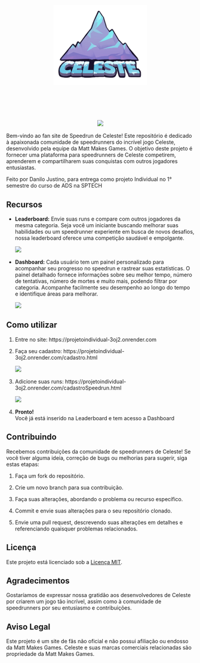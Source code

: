 <h1 align="center">
  <br>
  <img src="https://raw.githubusercontent.com/DaniloPedrazzi/ProjetoIndividual/main/FrontEnd/assets/img/celestelogo.webp" alt="Logo" width="250">
  <br>
  <br>
</h1>
<p align="center">
    <br>
    <br>
    <img src="https://i.imgur.com/qijZsiA.png">
</p>
<p>Bem-vindo ao fan site de Speedrun de Celeste! Este repositório é dedicado à apaixonada comunidade de speedrunners do incrível jogo Celeste, desenvolvido pela equipe da Matt Makes Games. O objetivo deste projeto é fornecer uma plataforma para speedrunners de Celeste competirem, aprenderem e compartilharem suas conquistas com outros jogadores entusiastas.</p>
<p>Feito por Danilo Justino, para entrega como projeto Individual no 1° semestre do curso de ADS na SPTECH</p>
<h2>Recursos</h2>
<ul>
    <li>
        <p><strong>Leaderboard:</strong> Envie suas runs e compare com outros jogadores da mesma categoria. Seja você um iniciante buscando melhorar suas habilidades ou um speedrunner experiente em busca de novos desafios, nossa leaderboard oferece uma competição saudável e empolgante.</p>
        <img src="https://i.imgur.com/8n01My9.png">
    </li>
    <li>
        <p><strong>Dashboard:</strong> Cada usuário tem um painel personalizado para acompanhar seu progresso no speedrun e rastrear suas estatísticas. O painel detalhado fornece informações sobre seu melhor tempo, número de tentativas, número de mortes e muito mais, podendo filtrar por categoria. Acompanhe facilmente seu desempenho ao longo do tempo e identifique áreas para melhorar.</p>
        <img src="https://i.imgur.com/zl5423G.png">
    </li>
</ul>
<h2>Como utilizar</h2>
<ol>
    <li>
      <p>Entre no site: https://projetoindividual-3oj2.onrender.com</p>
    </li>
    <li>
        <p>Faça seu cadastro: https://projetoindividual-3oj2.onrender.com/cadastro.html</p>
        <img src="https://i.imgur.com/0s5Efij.png">
    </li>
    <li>
        <p>Adicione suas runs: https://projetoindividual-3oj2.onrender.com/cadastroSpeedrun.html</p>
        <img src="https://i.imgur.com/wwP5ndL.png">
    </li>
    <li>
        <p><strong>Pronto!</strong> <br>
          Você já está inserido na Leaderboard e tem acesso a Dashboard</p>
    </li>
</ol>
<h2>Contribuindo</h2>
<p>Recebemos contribuições da comunidade de speedrunners de Celeste! Se você tiver alguma ideia, correção de bugs ou melhorias para sugerir, siga estas etapas:</p>
<ol>
    <li>
        <p>Faça um fork do repositório.</p>
    </li>
    <li>
        <p>Crie um novo branch para sua contribuição.</p>
    </li>
    <li>
        <p>Faça suas alterações, abordando o problema ou recurso específico.</p>
    </li>
    <li>
        <p>Commit e envie suas alterações para o seu repositório clonado.</p>
    </li>
    <li>
        <p>Envie uma pull request, descrevendo suas alterações em detalhes e referenciando quaisquer problemas relacionados.</p>
    </li>
</ol>
<h2>Licença</h2>
<p>Este projeto está licenciado sob a <a href="https://opensource.org/licenses/MIT" target="_new">Licença MIT</a>.</p>
<h2>Agradecimentos</h2>
<p>Gostaríamos de expressar nossa gratidão aos desenvolvedores de Celeste por criarem um jogo tão incrível, assim como à comunidade de speedrunners por seu entusiasmo e contribuições.</p>
<h2>Aviso Legal</h2>
<p>Este projeto é um site de fãs não oficial e não possui afiliação ou endosso da Matt Makes Games. Celeste e suas marcas comerciais relacionadas são propriedade da Matt Makes Games.</p>
</div>
